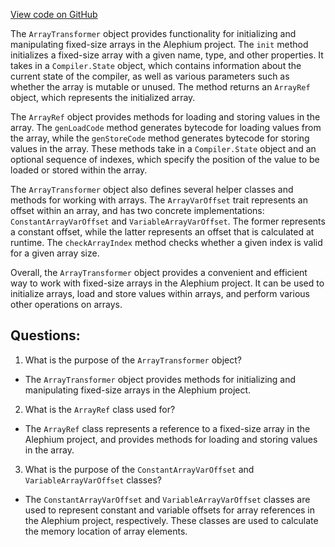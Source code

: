 [View code on GitHub](https://github.com/alephium/alephium/blob/master/ralph/src/main/scala/org/alephium/ralph/ArrayTransformer.scala)

The `ArrayTransformer` object provides functionality for initializing and manipulating fixed-size arrays in the Alephium project. The `init` method initializes a fixed-size array with a given name, type, and other properties. It takes in a `Compiler.State` object, which contains information about the current state of the compiler, as well as various parameters such as whether the array is mutable or unused. The method returns an `ArrayRef` object, which represents the initialized array.

The `ArrayRef` object provides methods for loading and storing values in the array. The `genLoadCode` method generates bytecode for loading values from the array, while the `genStoreCode` method generates bytecode for storing values in the array. These methods take in a `Compiler.State` object and an optional sequence of indexes, which specify the position of the value to be loaded or stored within the array.

The `ArrayTransformer` object also defines several helper classes and methods for working with arrays. The `ArrayVarOffset` trait represents an offset within an array, and has two concrete implementations: `ConstantArrayVarOffset` and `VariableArrayVarOffset`. The former represents a constant offset, while the latter represents an offset that is calculated at runtime. The `checkArrayIndex` method checks whether a given index is valid for a given array size.

Overall, the `ArrayTransformer` object provides a convenient and efficient way to work with fixed-size arrays in the Alephium project. It can be used to initialize arrays, load and store values within arrays, and perform various other operations on arrays.
## Questions: 
 1. What is the purpose of the `ArrayTransformer` object?
- The `ArrayTransformer` object provides methods for initializing and manipulating fixed-size arrays in the Alephium project.

2. What is the `ArrayRef` class used for?
- The `ArrayRef` class represents a reference to a fixed-size array in the Alephium project, and provides methods for loading and storing values in the array.

3. What is the purpose of the `ConstantArrayVarOffset` and `VariableArrayVarOffset` classes?
- The `ConstantArrayVarOffset` and `VariableArrayVarOffset` classes are used to represent constant and variable offsets for array references in the Alephium project, respectively. These classes are used to calculate the memory location of array elements.